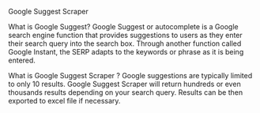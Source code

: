 Google Suggest Scraper

What is Google Suggest? 
Google Suggest or autocomplete is a Google search engine function that provides suggestions to users as they enter their search query into the search box. 
Through another function called Google Instant, the SERP adapts to the keywords or phrase as it is being entered.

What is Google Suggest Scraper ? 
Google suggestions are typically limited to only 10 results. 
Google Suggest Scraper will return hundreds or even thousands results depending on your search query. 
Results can be then exported to excel file if necessary.
